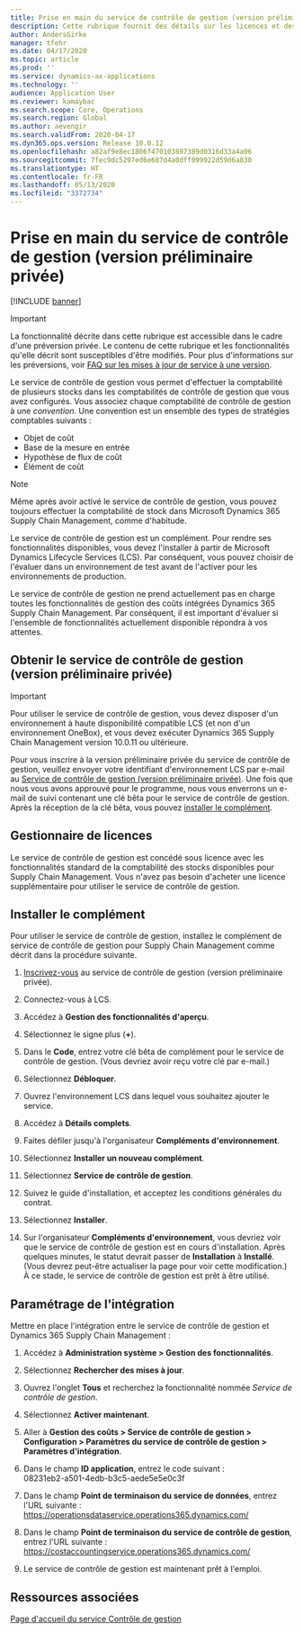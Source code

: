 ```yaml
---
title: Prise en main du service de contrôle de gestion (version préliminaire privée)
description: Cette rubrique fournit des détails sur les licences et des instructions d'installation pour le service de contrôle de gestion.
author: AndersGirke
manager: tfehr
ms.date: 04/17/2020
ms.topic: article
ms.prod: ''
ms.service: dynamics-ax-applications
ms.technology: ''
audience: Application User
ms.reviewer: kamaybac
ms.search.scope: Core, Operations
ms.search.region: Global
ms.author: aevengir
ms.search.validFrom: 2020-04-17
ms.dyn365.ops.version: Release 10.0.12
ms.openlocfilehash: a82af9e8ec1806f470103897389d0316d33a4a06
ms.sourcegitcommit: 7fec9dc5297ed6e687d4a0dff099922d59d6a830
ms.translationtype: HT
ms.contentlocale: fr-FR
ms.lasthandoff: 05/13/2020
ms.locfileid: "3372734"
---
```

# <a name="get-started-with-the-cost-accounting-service-private-preview"></a>Prise en main du service de contrôle de gestion (version préliminaire privée)

[!INCLUDE [banner](../includes/banner.md)]

> [!IMPORTANT]
> La fonctionnalité décrite dans cette rubrique est accessible dans le cadre d'une préversion privée. Le contenu de cette rubrique et les fonctionnalités qu'elle décrit sont susceptibles d'être modifiés. Pour plus d'informations sur les préversions, voir [FAQ sur les mises à jour de service à une version](../../fin-ops-core/fin-ops/get-started/one-version.md).

Le service de contrôle de gestion vous permet d'effectuer la comptabilité de plusieurs stocks dans les comptabilités de contrôle de gestion que vous avez configurés. Vous associez chaque comptabilité de contrôle de gestion à une *convention*. Une convention est un ensemble des types de stratégies comptables suivants :

- Objet de coût
- Base de la mesure en entrée
- Hypothèse de flux de coût
- Élément de coût

> [!NOTE]
> Même après avoir activé le service de contrôle de gestion, vous pouvez toujours effectuer la comptabilité de stock dans Microsoft Dynamics 365 Supply Chain Management, comme d'habitude.

Le service de contrôle de gestion est un complément. Pour rendre ses fonctionnalités disponibles, vous devez l'installer à partir de Microsoft Dynamics Lifecycle Services (LCS). Par conséquent, vous pouvez choisir de l'évaluer dans un environnement de test avant de l'activer pour les environnements de production.

Le service de contrôle de gestion ne prend actuellement pas en charge toutes les fonctionnalités de gestion des coûts intégrées Dynamics 365 Supply Chain Management. Par conséquent, il est important d'évaluer si l'ensemble de fonctionnalités actuellement disponible répondra à vos attentes.

## <a name="how-to-get-the-cost-accounting-service-private-preview"></a><a name="sign-up"></a>Obtenir le service de contrôle de gestion (version préliminaire privée)

> [!IMPORTANT]
> Pour utiliser le service de contrôle de gestion, vous devez disposer d'un environnement à haute disponibilité compatible LCS (et non d'un environnement OneBox), et vous devez exécuter Dynamics 365 Supply Chain Management version 10.0.11 ou ultérieure.

Pour vous inscrire à la version préliminaire privée du service de contrôle de gestion, veuillez envoyer votre identifiant d'environnement LCS par e-mail au [Service de contrôle de gestion (version préliminaire privée)](mailto:aevengir@microsoft.com?subject=Cost%20accounting%20service%20%28private%20preview%29). Une fois que nous vous avons approuvé pour le programme, nous vous enverrons un e-mail de suivi contenant une clé bêta pour le service de contrôle de gestion. Après la réception de la clé bêta, vous pouvez [installer le complément](#install).

## <a name="licensing"></a>Gestionnaire de licences

Le service de contrôle de gestion est concédé sous licence avec les fonctionnalités standard de la comptabilité des stocks disponibles pour Supply Chain Management. Vous n'avez pas besoin d'acheter une licence supplémentaire pour utiliser le service de contrôle de gestion.

## <a name="install-the-add-in"></a><a name="install"></a>Installer le complément

Pour utiliser le service de contrôle de gestion, installez le complément de service de contrôle de gestion pour Supply Chain Management comme décrit dans la procédure suivante.

1. [Inscrivez-vous](#sign-up) au service de contrôle de gestion (version préliminaire privée).

1. Connectez-vous à LCS.

1. Accédez à **Gestion des fonctionnalités d'aperçu**.

1. Sélectionnez le signe plus (**+**).

1. Dans le **Code**, entrez votre clé bêta de complément pour le service de contrôle de gestion. (Vous devriez avoir reçu votre clé par e-mail.)

1. Sélectionnez **Débloquer**.

1. Ouvrez l'environnement LCS dans lequel vous souhaitez ajouter le service.

1. Accédez à **Détails complets**.

1. Faites défiler jusqu'à l'organisateur **Compléments d'environnement**.

1. Sélectionnez **Installer un nouveau complément**.

1. Sélectionnez **Service de contrôle de gestion**.

1. Suivez le guide d'installation, et acceptez les conditions générales du contrat.

1. Sélectionnez **Installer**.

1. Sur l'organisateur **Compléments d'environnement**, vous devriez voir que le service de contrôle de gestion est en cours d'installation. Après quelques minutes, le statut devrait passer de **Installation** à **Installé**. (Vous devrez peut-être actualiser la page pour voir cette modification.) À ce stade, le service de contrôle de gestion est prêt à être utilisé.

## <a name="set-up-the-integration"></a>Paramétrage de l'intégration

Mettre en place l'intégration entre le service de contrôle de gestion et Dynamics 365 Supply Chain Management :

1. Accédez à **Administration système > Gestion des fonctionnalités**.

1. Sélectionnez **Rechercher des mises à jour**.

1. Ouvrez l'onglet **Tous** et recherchez la fonctionnalité nommée *Service de contrôle de gestion*.

1. Sélectionnez **Activer maintenant**.

1. Aller à **Gestion des coûts > Service de contrôle de gestion > Configuration > Paramètres du service de contrôle de gestion > Paramètres d'intégration**.

1. Dans le champ **ID application**, entrez le code suivant :<br> 08231eb2-a501-4edb-b3c5-aede5e5e0c3f

1. Dans le champ **Point de terminaison du service de données**, entrez l'URL suivante :<br>https://operationsdataservice.operations365.dynamics.com/

1. Dans le champ **Point de terminaison du service de contrôle de gestion**, entrez l'URL suivante :<br>https://costaccountingservice.operations365.dynamics.com/

1. Le service de contrôle de gestion est maintenant prêt à l'emploi.

## <a name="related-resources"></a>Ressources associées

[Page d'accueil du service Contrôle de gestion](cost-accounting-service-home.md)
